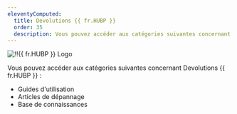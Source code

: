 ```yaml
---
eleventyComputed:
  title: Devolutions {{ fr.HUBP }} 
  order: 35
  description: Vous pouvez accéder aux catégories suivantes concernant {{ fr.HUBP }} ':' Guides d'utilisation, Articles de dépannage et Base de connaissances
---
```

![!!{{ fr.HUBP }} Logo](https://webdevolutions.blob.core.windows.net/images/projects/password-hub-personal/logos/password-hub-personal-icon-shadow.svg)

Vous pouvez accéder aux catégories suivantes concernant Devolutions {{ fr.HUBP }} : 

* Guides d'utilisation
* Articles de dépannage
* Base de connaissances
